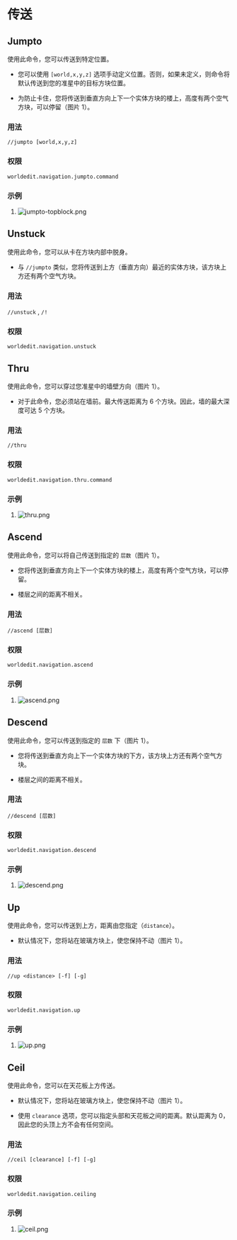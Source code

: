 # 传送
## Jumpto

使用此命令，您可以传送到特定位置。

- 您可以使用 `[world,x,y,z]` 选项手动定义位置。否则，如果未定义，则命令将默认传送到您的准星中的目标方块位置。
  
- 为防止卡住，您将传送到垂直方向上下一个实体方块的楼上，高度有两个空气方块，可以停留（图片 1）。

### 用法

`//jumpto [world,x,y,z]`

### 权限

`worldedit.navigation.jumpto.command`

### 示例

1.  ![jumpto-topblock.png](https://i.imgur.com/mbeJqzP.png)

## Unstuck

使用此命令，您可以从卡在方块内部中脱身。

- 与 `//jumpto` 类似，您将传送到上方（垂直方向）最近的实体方块，该方块上方还有两个空气方块。

### 用法

`//unstuck` , `/!`

### 权限

`worldedit.navigation.unstuck`

## Thru

使用此命令，您可以穿过您准星中的墙壁方向（图片 1）。

- 对于此命令，您必须站在墙前。最大传送距离为 6 个方块。因此，墙的最大深度可达 5 个方块。

### 用法

`//thru`

### 权限

`worldedit.navigation.thru.command`

### 示例

1.  ![thru.png](https://i.imgur.com/SLtpfPv.png)

## Ascend

使用此命令，您可以将自己传送到指定的 `层数`（图片 1）。

- 您将传送到垂直方向上下一个实体方块的楼上，高度有两个空气方块，可以停留。

- 楼层之间的距离不相关。

### 用法

`//ascend [层数]`

### 权限

`worldedit.navigation.ascend`

### 示例

1.  ![ascend.png](https://i.imgur.com/J15EzHi.png)

## Descend

使用此命令，您可以传送到指定的 `层数` 下（图片 1）。

- 您将传送到垂直方向上下一个实体方块的下方，该方块上方还有两个空气方块。

- 楼层之间的距离不相关。

### 用法

`//descend [层数]`

### 权限

`worldedit.navigation.descend`

### 示例

1.  ![descend.png](https://i.imgur.com/xB5AD3f.png)

## Up

使用此命令，您可以传送到上方，距离由您指定（`distance`）。

- 默认情况下，您将站在玻璃方块上，使您保持不动（图片 1）。

### 用法

`//up <distance> [-f] [-g]`

### 权限

`worldedit.navigation.up`

### 示例

1.  ![up.png](https://i.imgur.com/9cbxPNP.png)

## Ceil

使用此命令，您可以在天花板上方传送。

- 默认情况下，您将站在玻璃方块上，使您保持不动（图片 1）。

- 使用 `clearance` 选项，您可以指定头部和天花板之间的距离。默认距离为 0，因此您的头顶上方不会有任何空间。

### 用法

`//ceil [clearance] [-f] [-g]`

### 权限

`worldedit.navigation.ceiling`

### 示例

1.  ![ceil.png](https://i.imgur.com/Mk82aBk.png)
